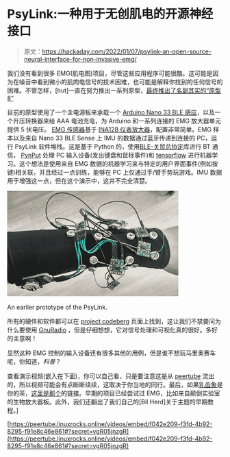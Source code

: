 # PsyLink:一种用于无创肌电的开源神经接口

> 原文：<https://hackaday.com/2022/01/07/psylink-an-open-source-neural-interface-for-non-invasive-emg/>

我们没有看到很多 EMG(肌电图)项目，尽管这些应用程序可能很酷。这可能是因为在噪音中看到微小的肌肉电信号的技术困难，也可能是解释你找到的任何信号的困难。不管怎样，[hut]一直在努力推出一系列原型，[最终推出了名副其实的“原型 8”](https://psylink.me/)

目前的原型使用了一个主电源板来承载一个 [Arduino Nano 33 BLE 感应](https://store.arduino.cc/products/arduino-nano-33-ble-sense?selectedStore=eu)，以及一个升压转换器来给 AAA 电池充电，为 Arduino 和一系列连接的 EMG 放大器单元提供 5 伏电压。 [EMG 传感器](https://psylink.me/b3/)基于 [INA128 仪表放大器](https://www.ti.com/document-viewer/INA128/datasheet/device-images-dv#dv)，配置非常简单。EMG 样本以及来自 Nano 33 BLE Sense 上 IMU 的数据通过蓝牙传递到连接的 PC，运行 PsyLink 软件堆栈。这是基于 Python 的，使用[BLE-关贸总协定](https://pypi.org/project/BLE-GATT/)库进行 BT 通信， [PynPut](https://pypi.org/project/pynput/) 处理 PC 输入设备(发出键盘和鼠标事件)和 [tensorflow](https://www.tensorflow.org/) 进行机器学习。这个想法是使用来自 EMG 数据的机器学习来与特定的用户界面事件(例如按键)相关联，并且经过一点训练，能够在 PC 上仅通过手/臂手势玩游戏。IMU 数据用于增强这一点，但在这个演示中，这并不完全清楚。

[![](img/0abed0ce6263441280fafd560252303d.png)](https://hackaday.com/wp-content/uploads/2022/01/psylink_detail.jpg)

An earlier prototype of the PsyLink.

所有的硬件和软件都可以在 [project codeberg](https://codeberg.org/psylink/psylink) 页面上找到，这让我们不禁要问为什么要使用 [GnuRadio](https://www.gnuradio.org/) ，但是仔细想想，它对信号处理和可视化真的很好。多好的主意啊！

显然这种 EMG 控制的输入设备还有很多其他的用例，但是谁不想玩马里奥赛车呢，你知道，*科普*？

查看演示视频(嵌入在下面)，你可以自己看，只是要注意这是从 [peertube](https://joinpeertube.org/) 流出的，所以视频可能会有点断断续续，这取决于你当地的同行。最后，如果[乳齿象](https://joinmastodon.org/)是你的茶，[这里是那个](https://fosstodon.org/@psylink)的链接。早期的项目已经尝试过 EMG，比如来自颠倒实验室的生物放大器板。此外，我们还翻出了我们自己的[Bil Herd]关于主题的早期教程。]

[https://peertube.linuxrocks.online/videos/embed/f042e209-f3fd-4b92-8295-f91e8c46e861#?secret=vgR05jnzgR](https://peertube.linuxrocks.online/videos/embed/f042e209-f3fd-4b92-8295-f91e8c46e861#?secret=vgR05jnzgR)